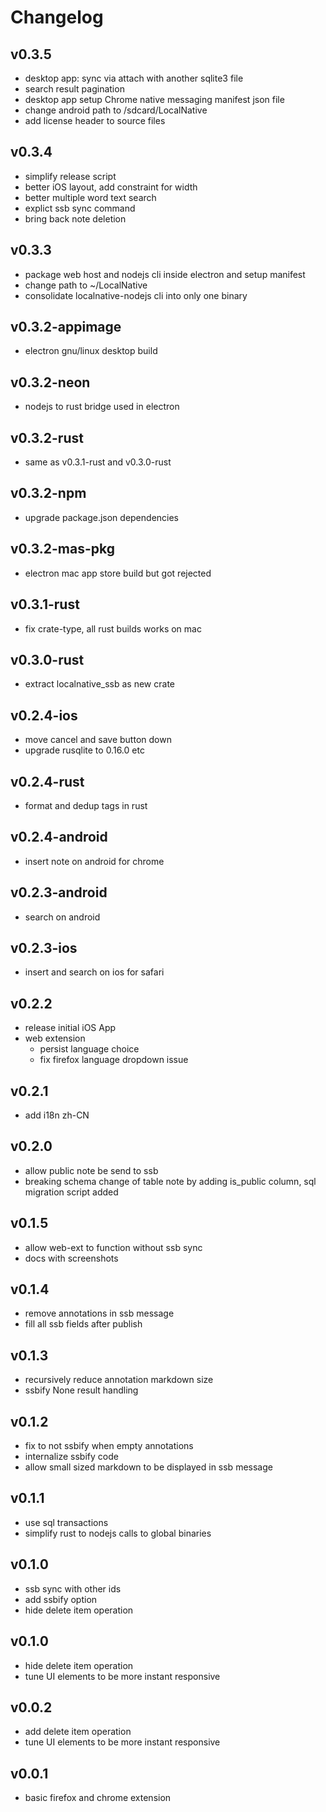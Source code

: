 # Changelog

## v0.3.5
- desktop app: sync via attach with another sqlite3 file
- search result pagination
- desktop app setup Chrome native messaging manifest json file
- change android path to /sdcard/LocalNative
- add license header to source files

## v0.3.4
- simplify release script
- better iOS layout, add constraint for width
- better multiple word text search
- explict ssb sync command
- bring back note deletion

## v0.3.3
- package web host and nodejs cli inside electron and setup manifest
- change path to ~/LocalNative
- consolidate localnative-nodejs cli into only one binary

## v0.3.2-appimage
- electron gnu/linux desktop build

## v0.3.2-neon
- nodejs to rust bridge used in electron

## v0.3.2-rust
- same as v0.3.1-rust and v0.3.0-rust

## v0.3.2-npm
- upgrade package.json dependencies

## v0.3.2-mas-pkg
- electron mac app store build but got rejected

## v0.3.1-rust
- fix crate-type, all rust builds works on mac

## v0.3.0-rust
- extract localnative_ssb as new crate

## v0.2.4-ios
- move cancel and save button down
- upgrade rusqlite to 0.16.0 etc

## v0.2.4-rust
- format and dedup tags in rust 

## v0.2.4-android
- insert note on android for chrome

## v0.2.3-android
- search on android

## v0.2.3-ios
- insert and search on ios for safari

## v0.2.2
- release initial iOS App
- web extension
  - persist language choice
  - fix firefox language dropdown issue

## v0.2.1
- add i18n zh-CN

## v0.2.0
- allow public note be send to ssb
- breaking schema change of table note by adding is_public column, sql migration script added

## v0.1.5
- allow web-ext to function without ssb sync
- docs with screenshots

## v0.1.4
- remove annotations in ssb message
- fill all ssb fields after publish

## v0.1.3
- recursively reduce annotation markdown size
- ssbify None result handling 

## v0.1.2
- fix to not ssbify when empty annotations
- internalize ssbify code
- allow small sized markdown to be displayed in ssb message

## v0.1.1
- use sql transactions
- simplify rust to nodejs calls to global binaries

## v0.1.0
- ssb sync with other ids
- add ssbify option
- hide delete item operation

## v0.1.0
- hide delete item operation
- tune UI elements to be more instant responsive

## v0.0.2
- add delete item operation
- tune UI elements to be more instant responsive

## v0.0.1
- basic firefox and chrome extension

